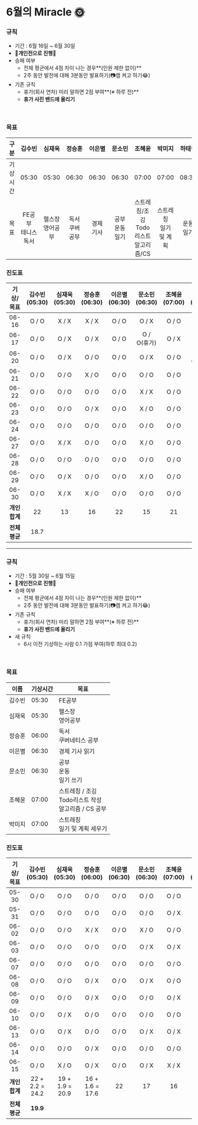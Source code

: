 # **6월의** Miracle 🌞

### 규칙

- 기간 : 6월 16일 ~ 6월 30일
- 🥊**개인전으로 진행**🥊
- 승패 여부
  - 전체 평균에서 4점 차이 나는 경우**(인원 제한 없이)**
  - 2주 동안 발전에 대해 3분동안 발표하기(📷캠 켜고 하기😂)
- 기존 규칙
  - 휴가(회사 연차) 미리 말하면 2점 부여**(※ 하루 전)**
  - **휴가 사진 밴드에 올리기**

<br/>

### 목표

|   구분   |            김수빈            |        심재욱        |       정승훈        |  이은별   |          문소민          |                     조혜윤                     |           박미지           |     하태린     |
| :------: | :--------------------------: | :------------------: | :-----------------: | :-------: | :----------------------: | :--------------------------------------------: | :------------------------: | :------------: |
| 기상시간 |            05:30             |        05:30         |        06:30        |   06:30   |          06:30           |                     07:00                      |           07:00            |     08:30      |
|   목표   | FE공부<br />테니스<br />독서 | 헬스장<br />영어공부 | 독서<br />쿠버 공부 | 경제 기사 | 공부<br />운동<br />일기 | 스트레칭/조깅<br />Todo리스트<br />알고리즘/CS | 스트레칭<br />일기 및 계획 | 운동<br />일기 |



### 진도표

|   기상/목표   | 김수빈(05:30) | 심재욱(05:30) | 정승훈(06:30) | 이은별(06:30) | 문소민(06:30) | 조혜윤(07:00) | 박미지(07:00) | 하태린(08:30) |
| :-----------: | :-----------: | :-----------: | :-----------: | :-----------: | :-----------: | :-----------: | :-----------: | :-----------: |
|     06-16     |     O / O     |     X / X     |     X / X     |     O / O     |     O / X     |     O / O     |     O / O     |       -       |
|     06-17     |     O / O     |     O / X     |     O / X     |     O / O     |  O / O(휴가)  |     O / X     |     O / O     |       -       |
|     06-20     |     O / O     |     O / X     |     O / O     |     O / O     |     O / X     |     O / O     |  O / O(휴가)  |     O / O     |
|     06-21     |     O / O     |     O / O     |     X / O     |     O / O     |     O / O     |     O / O     |     O / O     |     O / O     |
|     06-22     |     O / O     |     O / O     |     O / O     |     O / O     |     X / X     |     O / O     |     O / O     |     O / O     |
|     06-23     |     O / O     |     O / O     |     O / X     |     O / O     |     X / O     |     O / O     |     O / O     |     O / O     |
|     06-24     |     O / O     |     O / O     |     O / O     |     O / O     |     O / O     |     O / O     |     O / O     |     O / O     |
|     06-27     |     O / O     |     X / X     |     O / O     |     O / O     |     X / O     |     O / O     |     O / O     |     O / O     |
|     06-28     |     O / O     |     O / O     |     O / O     |     O / O     |     O / O     |     O / O     |     O / O     |     O / O     |
|     06-29     |     O / O     |     O / X     |     O / O     |     O / O     |     X / O     |     O / O     |     O / O     |     O / X     |
|     06-30     |     O / O     |     X / X     |     X / O     |     O / O     |     O / O     |     O / O     |     O / O     |     O / O     |
| **개인 합계** |      22       |      13       |      16       |      22       |      15       |      21       |      22       |      17       |
| **전체 평균** |     18.7      |               |               |               |               |               |               |               |



---



### 규칙

- 기간 : 5월 30일 ~ 6월 15일
- 🥊**개인전으로 진행**🥊
- 승패 여부
  - 전체 평균에서 4점 차이 나는 경우**(인원 제한 없이)**
  - 2주 동안 발전에 대해 3분동안 발표하기(📷캠 켜고 하기😂)
- 기존 규칙
  - 휴가(회사 연차) 미리 말하면 2점 부여**(※ 하루 전)**
  - **휴가 사진 밴드에 올리기**
- 새 규칙
  - 6시 이전 기상하는 사람 0.1 가점 부여(하루 최대 0.2)


<br/>

### 목표

| 이름   | 기상시간 | 목표                                                         |
| ------ | -------- | ------------------------------------------------------------ |
| 김수빈 | 05:30    | FE공부                                                       |
| 심재욱 | 05:30    | 헬스장<br />영어공부                                         |
| 정승훈 | 06:00    | 독서<br />쿠버네티스 공부                                    |
| 이은별 | 06:30    | 경제 기사 읽기                                               |
| 문소민 | 06:30    | 공부<br />운동<br />일기 쓰기                                |
| 조혜윤 | 07:00    | 스트레칭 / 조깅<br />Todo리스트 작성<br />알고리즘 / CS 공부 |
| 박미지 | 07:00    | 스트레칭<br />일기 및 계획 세우기                            |



### 진도표

|   기상/목표   |  김수빈(05:30)  |  심재욱(05:30)  |  정승훈(06:00)  | 이은별(06:30) | 문소민(06:30) | 조혜윤(07:00) | 박미지(07:00) |
| :-----------: | :-------------: | :-------------: | :-------------: | :-----------: | :-----------: | :-----------: | :-----------: |
|     05-30     |      O / O      |      O / O      |      O / O      |     O / O     |     O / O     |     O / O     |     O / O     |
|     05-31     |      O / O      |      O / O      |      O / O      |     O / O     |     O / O     |     O / X     |     O / O     |
|     06-02     |      O / O      |      O / O      |      X / X      |     O / O     |     X / O     |     O / O     |     O / O     |
|     06-03     |      O / O      |      O / O      |      O / O      |     O / O     |     O / X     |     O / X     |     O / O     |
|     06-07     |      O / O      |      O / O      |      O / O      |     O / O     |     O / O     |     O / O     |     O / O     |
|     06-08     |      O / O      |      O / O      |      O / X      |     O / O     |     O / X     |     O / O     |     O /O      |
|     06-09     |      O / O      |      O / O      |      O / X      |     O / O     |     O / O     |     O / X     |     O / O     |
|     06-10     |      O / O      |      O / X      |      O / O      |     O / O     |     O / O     |     O / O     |     O / O     |
|     06-13     |      O / O      |      O / X      |      O / O      |     O / O     |     O / X     |     O / X     |     O / O     |
|     06-14     |      O / O      |      O / O      |      O / X      |     O / O     |     O / O     |     O / O     |     O / O     |
|     06-15     |      O / O      |      X / O      |      O / X      |     O / O     |     O / X     |     X / X     |     O / O     |
| **개인 합계** | 22 + 2.2 = 24.2 | 19 + 1.9 = 20.9 | 16 + 1.6 = 17.6 |      22       |      17       |      16       |      22       |
| **전체 평균** |    **19.9**     |                 |                 |               |               |               |               |

